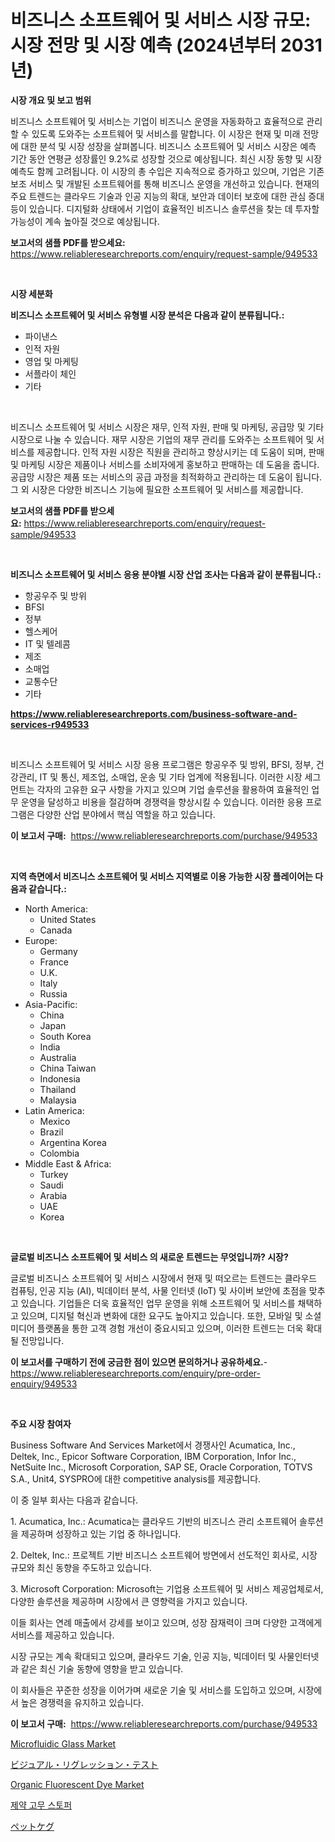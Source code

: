 <p><h1>비즈니스 소프트웨어 및 서비스 시장 규모: 시장 전망 및 시장 예측 (2024년부터 2031년)</h1></p><p><strong>시장 개요 및 보고 범위</strong></p>
<p><p>비즈니스 소프트웨어 및 서비스는 기업이 비즈니스 운영을 자동화하고 효율적으로 관리할 수 있도록 도와주는 소프트웨어 및 서비스를 말합니다. 이 시장은 현재 및 미래 전망에 대한 분석 및 시장 성장을 살펴봅니다. 비즈니스 소프트웨어 및 서비스 시장은 예측 기간 동안 연평균 성장률인 9.2%로 성장할 것으로 예상됩니다. 최신 시장 동향 및 시장 예측도 함께 고려됩니다. 이 시장의 총 수입은 지속적으로 증가하고 있으며, 기업은 기존 보조 서비스 및 개발된 소프트웨어를 통해 비즈니스 운영을 개선하고 있습니다. 현재의 주요 트렌드는 클라우드 기술과 인공 지능의 확대, 보안과 데이터 보호에 대한 관심 증대 등이 있습니다. 디지털화 상태에서 기업이 효율적인 비즈니스 솔루션을 찾는 데 투자할 가능성이 계속 높아질 것으로 예상됩니다.</p></p>
<p><strong>보고서의 샘플 PDF를 받으세요:</strong> <a href="https://www.reliableresearchreports.com/enquiry/request-sample/949533">https://www.reliableresearchreports.com/enquiry/request-sample/949533</a></p>
<p>&nbsp;</p>
<p><strong>시장 세분화</strong></p>
<p><strong>비즈니스 소프트웨어 및 서비스 유형별 시장 분석은 다음과 같이 분류됩니다.:</strong></p>
<p><ul><li>파이낸스</li><li>인적 자원</li><li>영업 및 마케팅</li><li>서플라이 체인</li><li>기타</li></ul></p>
<p>&nbsp;</p>
<p><p>비즈니스 소프트웨어 및 서비스 시장은 재무, 인적 자원, 판매 및 마케팅, 공급망 및 기타 시장으로 나눌 수 있습니다. 재무 시장은 기업의 재무 관리를 도와주는 소프트웨어 및 서비스를 제공합니다. 인적 자원 시장은 직원을 관리하고 향상시키는 데 도움이 되며, 판매 및 마케팅 시장은 제품이나 서비스를 소비자에게 홍보하고 판매하는 데 도움을 줍니다. 공급망 시장은 제품 또는 서비스의 공급 과정을 최적화하고 관리하는 데 도움이 됩니다. 그 외 시장은 다양한 비즈니스 기능에 필요한 소프트웨어 및 서비스를 제공합니다.</p></p>
<p><strong>보고서의 샘플 PDF를 받으세요:</strong>&nbsp;<a href="https://www.reliableresearchreports.com/enquiry/request-sample/949533">https://www.reliableresearchreports.com/enquiry/request-sample/949533</a></p>
<p>&nbsp;</p>
<p><strong> 비즈니스 소프트웨어 및 서비스 응용 분야별 시장 산업 조사는 다음과 같이 분류됩니다.:</strong></p>
<p><ul><li>항공우주 및 방위</li><li>BFSI</li><li>정부</li><li>헬스케어</li><li>IT 및 텔레콤</li><li>제조</li><li>소매업</li><li>교통수단</li><li>기타</li></ul></p>
<p><strong><a href="https://www.reliableresearchreports.com/business-software-and-services-r949533">https://www.reliableresearchreports.com/business-software-and-services-r949533</a></strong></p>
<p>&nbsp;</p>
<p><p>비즈니스 소프트웨어 및 서비스 시장 응용 프로그램은 항공우주 및 방위, BFSI, 정부, 건강관리, IT 및 통신, 제조업, 소매업, 운송 및 기타 업계에 적용됩니다. 이러한 시장 세그먼트는 각자의 고유한 요구 사항을 가지고 있으며 기업 솔루션을 활용하여 효율적인 업무 운영을 달성하고 비용을 절감하며 경쟁력을 향상시킬 수 있습니다. 이러한 응용 프로그램은 다양한 산업 분야에서 핵심 역할을 하고 있습니다.</p></p>
<p><strong>이 보고서 구매:</strong>&nbsp; <a href="https://www.reliableresearchreports.com/purchase/949533">https://www.reliableresearchreports.com/purchase/949533</a></p>
<p>&nbsp;</p>
<p><strong>지역 측면에서 비즈니스 소프트웨어 및 서비스 지역별로 이용 가능한 시장 플레이어는 다음과 같습니다.:</strong></p>
<p><ul>
    <li>
        North America:
        <ul>
            <li>United States</li>
            <li>Canada</li>
        </ul>
    </li>
    <li>
        Europe:
        <ul>
            <li>Germany</li>
            <li>France</li>
            <li>U.K.</li>
            <li>Italy</li>
            <li>Russia</li>
        </ul>
    </li>
    <li>
        Asia-Pacific:
        <ul>
            <li>China</li>
            <li>Japan</li>
            <li>South Korea</li>
            <li>India</li>
            <li>Australia</li>
            <li>China Taiwan</li>
            <li>Indonesia</li>
            <li>Thailand</li>
            <li>Malaysia</li>
        </ul>
    </li>
    <li>
        Latin America:
        <ul>
            <li>Mexico</li>
            <li>Brazil</li>
            <li>Argentina Korea</li>
            <li>Colombia</li>
        </ul>
    </li>
    <li>
        Middle East & Africa:
        <ul>
            <li>Turkey</li>
            <li>Saudi</li>
            <li>Arabia</li>
            <li>UAE</li>
            <li>Korea</li>
        </ul>
    </li>
    </ul></p>
<p>&nbsp;</p>
<p><strong>글로벌 비즈니스 소프트웨어 및 서비스 의 새로운 트렌드는 무엇입니까? 시장?</strong></p>
<p><p>글로벌 비즈니스 소프트웨어 및 서비스 시장에서 현재 및 떠오르는 트렌드는 클라우드 컴퓨팅, 인공 지능 (AI), 빅데이터 분석, 사물 인터넷 (IoT) 및 사이버 보안에 초점을 맞추고 있습니다. 기업들은 더욱 효율적인 업무 운영을 위해 소프트웨어 및 서비스를 채택하고 있으며, 디지털 혁신과 변화에 대한 요구도 높아지고 있습니다. 또한, 모바일 및 소셜 미디어 플랫폼을 통한 고객 경험 개선이 중요시되고 있으며, 이러한 트렌드는 더욱 확대될 전망입니다.</p></p>
<p><strong>이 보고서를 구매하기 전에 궁금한 점이 있으면 문의하거나 공유하세요.</strong>- <a href="https://www.reliableresearchreports.com/enquiry/pre-order-enquiry/949533">https://www.reliableresearchreports.com/enquiry/pre-order-enquiry/949533</a></p>
<p>&nbsp;</p>
<p><strong>주요 시장 참여자</strong></p>
<p><p>Business Software And Services Market에서 경쟁사인 Acumatica, Inc., Deltek, Inc., Epicor Software Corporation, IBM Corporation, Infor Inc., NetSuite Inc., Microsoft Corporation, SAP SE, Oracle Corporation, TOTVS S.A., Unit4, SYSPRO에 대한 competitive analysis를 제공합니다. </p><p>이 중 일부 회사는 다음과 같습니다.</p><p>1. Acumatica, Inc.: Acumatica는 클라우드 기반의 비즈니스 관리 소프트웨어 솔루션을 제공하며 성장하고 있는 기업 중 하나입니다.</p><p> </p><p>2. Deltek, Inc.: 프로젝트 기반 비즈니스 소프트웨어 방면에서 선도적인 회사로, 시장 규모와 최신 동향을 주도하고 있습니다.</p><p>3. Microsoft Corporation: Microsoft는 기업용 소프트웨어 및 서비스 제공업체로서, 다양한 솔루션을 제공하며 시장에서 큰 영향력을 가지고 있습니다.</p><p>이들 회사는 연례 매출에서 강세를 보이고 있으며, 성장 잠재력이 크며 다양한 고객에게 서비스를 제공하고 있습니다.</p><p>시장 규모는 계속 확대되고 있으며, 클라우드 기술, 인공 지능, 빅데이터 및 사물인터넷과 같은 최신 기술 동향에 영향을 받고 있습니다.</p><p>이 회사들은 꾸준한 성장을 이어가며 새로운 기술 및 서비스를 도입하고 있으며, 시장에서 높은 경쟁력을 유지하고 있습니다.</p></p>
<p><strong>이 보고서 구매:</strong>&nbsp;&nbsp;<a href="https://www.reliableresearchreports.com/purchase/949533">https://www.reliableresearchreports.com/purchase/949533</a></p>
<p><p><a href="https://issuu.com/reportprime-2/docs/microfluidic-glass-market-size-2030.pptx">Microfluidic Glass Market</a></p><p><a href="https://medium.com/@marcosoenrt565736/%E8%A6%96%E8%A6%9A%E5%9B%9E%E5%B8%B0%E3%83%86%E3%82%B9%E3%83%88%E5%B8%82%E5%A0%B4%E5%88%86%E6%9E%90-%E3%81%9D%E3%81%AEcagr-%E5%B8%82%E5%A0%B4%E3%82%BB%E3%82%B0%E3%83%A1%E3%83%B3%E3%83%86%E3%83%BC%E3%82%B7%E3%83%A7%E3%83%B3-%E3%81%8A%E3%82%88%E3%81%B3%E3%82%B0%E3%83%AD%E3%83%BC%E3%83%90%E3%83%AB%E7%94%A3%E6%A5%AD%E6%A6%82%E8%A6%81-42ed8f8f1170">ビジュアル・リグレッション・テスト</a></p><p><a href="https://issuu.com/reportprime-2/docs/organic-fluorescent-dye-market-size-2030.pptx">Organic Fluorescent Dye Market</a></p><p><a href="https://medium.com/@bereniceroberts1978/%EC%A0%9C%EC%95%BD%EC%9A%A9-%EA%B3%A0%EB%AC%B4-%EC%8A%A4%ED%86%A0%ED%8D%BC-%EC%8B%9C%EC%9E%A5-%ED%86%B5%EC%B0%B0-%EC%8B%9C%EC%9E%A5-%EB%8F%99%ED%96%A5-%EC%84%B1%EC%9E%A5-2024%EB%85%84%EB%B6%80%ED%84%B0-2031%EB%85%84%EA%B9%8C%EC%A7%80-%EC%98%88%EC%B8%A1%EB%90%9C-%EA%B2%83-4626b47d675a">제약 고무 스토퍼</a></p><p><a href="https://github.com/EthanMorar2011/Market-Research-Report-List-1/blob/main/679049228856.md">ペットケグ</a></p></p>